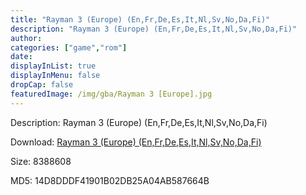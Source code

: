 ```yaml
---
title: "Rayman 3 (Europe) (En,Fr,De,Es,It,Nl,Sv,No,Da,Fi)"
description: "Rayman 3 (Europe) (En,Fr,De,Es,It,Nl,Sv,No,Da,Fi)"
author: 
categories: ["game","rom"]
date: 
displayInList: true
displayInMenu: false
dropCap: false
featuredImage: /img/gba/Rayman 3 [Europe].jpg
---
```


Description: Rayman 3 (Europe) (En,Fr,De,Es,It,Nl,Sv,No,Da,Fi)

Download: <a style="text-decoration:underline;" href="https://mega.nz/#!7WBGAQiK!VVvwbcXUdjUlh9zPiai4lngwp76E-ZUDQqdq9P8f-XU" target = "_blank" rel = "nofollow" > Rayman 3 (Europe) (En,Fr,De,Es,It,Nl,Sv,No,Da,Fi)</a>

Size: 8388608

MD5: 14D8DDDF41901B02DB25A04AB587664B

